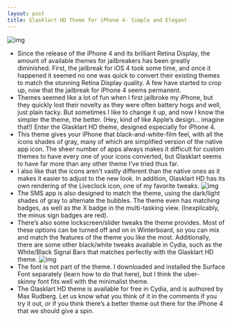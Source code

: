 ```yaml
---
layout: post
title: Glasklart HD Theme for iPhone 4- Simple and Elegant
---
```

![img](http://media.idownloadblog.com/wp-content/uploads/2010/10/glasklart-springboard-143x215.png)
* Since the release of the iPhone 4 and its brilliant Retina Display, the amount of available themes for jailbreakers has been greatly diminished. First, the jailbreak for iOS 4 took some time, and once it happened it seemed no one was quick to convert their existing themes to match the stunning Retina Display quality. A few have started to crop up, now that the jailbreak for iPhone 4 seems permanent.
* Themes seemed like a lot of fun when I first jailbroke my iPhone, but they quickly lost their novelty as they were often battery hogs and well, just plain tacky. But sometimes I like to change it up, and now I know the simpler the theme, the better. (Hey, kind of like Apple’s design… imagine that!) Enter the Glasklart HD theme, designed especially for iPhone 4.
* This theme gives your iPhone that black-and-white-film feel, with all the icons shades of gray, many of which are simplified version of the native app icon. The sheer number of apps always makes it difficult for custom themes to have every one of your icons converted, but Glasklart seems to have far more than any other theme I’ve tried thus far.
* I also like that the icons aren’t vastly different than the native ones as it makes it easier to adjust to the new look. In addition, Glasklart HD has its own rendering of the Liveclock icon, one of my favorite tweaks.
![img](http://media.idownloadblog.com/wp-content/uploads/2010/10/glasklart-sms-143x215.png)
* The SMS app is also designed to match the theme, using the dark/light shades of gray to alternate the bubbles. The theme even has matching badges, as well as the X badge in the multi-tasking view. (Inexplicably, the minus sign badges are red).
* There’s also some lockscreen/slider tweaks the theme provides. Most of these options can be turned off and on in Winterboard, so you can mix and match the features of the theme you like the most. Additionally, there are some other black/white tweaks available in Cydia, such as the White/Black Signal Bars that matches perfectly with the Glasklart HD theme.
![img](http://media.idownloadblog.com/wp-content/uploads/2010/10/glasklart-options-143x215.png)
* The font is not part of the theme. I downloaded and installed the Surface Font separately (learn how to do that here), but I think the uber-skinny font fits well with the minimalist theme.
* The Glasklart HD theme is available for free in Cydia, and is authored by Max Rudberg. Let us know what you think of it in the comments if you try it out, or if you think there’s a better theme out there for the iPhone 4 that we should give a spin.


